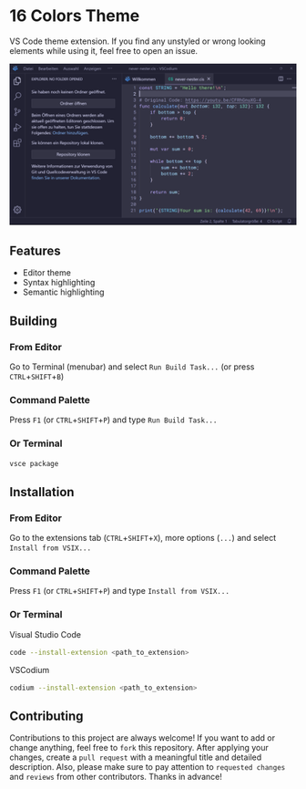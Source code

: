 # 16 Colors Theme
VS Code theme extension. If you find any unstyled or wrong looking elements while using it, feel free to open an issue.

![Dark Theme - Preview](https://raw.githubusercontent.com/zedritsch/16-colors-theme/main/images/dark.png)

## Features
* Editor theme
* Syntax highlighting
* Semantic highlighting

## Building
### From Editor
Go to Terminal (menubar) and select `Run Build Task...` (or press `CTRL`+`SHIFT`+`B`)

### Command Palette
Press `F1` (or `CTRL`+`SHIFT`+`P`) and type `Run Build Task...`

### Or Terminal
```sh
vsce package
```

## Installation
### From Editor
Go to the extensions tab (`CTRL`+`SHIFT`+`X`), more options (`...`) and select `Install from VSIX...`

### Command Palette
Press `F1` (or `CTRL`+`SHIFT`+`P`) and type `Install from VSIX...`

### Or Terminal
Visual Studio Code
```sh
code --install-extension <path_to_extension>
```

VSCodium
```sh
codium --install-extension <path_to_extension>
```

## Contributing
Contributions to this project are always welcome! If you want to add or change anything, feel free to `fork` this repository. After applying your changes, create a `pull request` with a meaningful title and detailed description. Also, please make sure to pay attention to `requested changes` and `reviews` from other contributors. Thanks in advance!